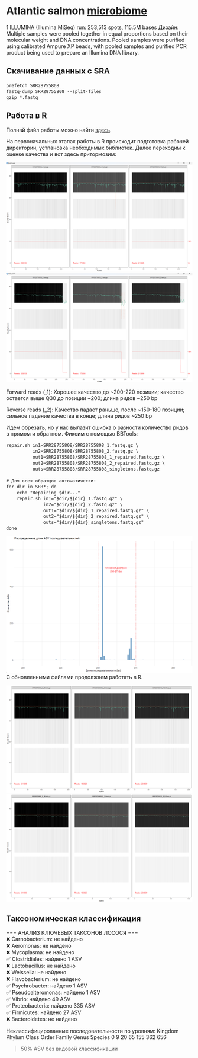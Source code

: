 
# Atlantic salmon [microbiome](<https://www.ncbi.nlm.nih.gov/bioproject/PRJNA1102691/>)
1 ILLUMINA (Illumina MiSeq) run: 253,513 spots, 115.5M bases
Дизайн: Multiple samples were pooled together in equal proportions based on their molecular weight and DNA concentrations. Pooled samples were purified using calibrated Ampure XP beads, with pooled samples and purified PCR product being used to prepare an Illumina DNA library.
## Скачивание данных с SRA

```
prefetch SRR28755808
fastq-dump SRR28755808 --split-files
gzip *.fastq
```
 ## Работа в R
Полнвй файл работы можно найти [здесь](<pipeline.R>).

На первоначальных этапах работы в R происходит подготовка рабочей директории, устпановка необходимых библиотек. Далее переходим к оценке качества и вот здесь притормозим:

 ![alt text](<Screenshot 2025-06-02 224303.png>)
 ![alt text](<Screenshot 2025-06-02 224326.png>)

Forward reads (_1): Хорошее качество до ~200-220 позиции; качество остается выше Q30 до позиции ~200; длина ридов ~250 bp

Reverse reads (_2): Качество падает раньше, после ~150-180 позиции; сильное падение качества в конце; длина ридов ~250 bp

Идем обрезать, но у нас вылазит ошибка о разности количество ридов в прямом и обратном. Фиксим с помощью BBTools:

```
repair.sh in1=SRR28755808/SRR28755808_1.fastq.gz \
          in2=SRR28755808/SRR28755808_2.fastq.gz \
          out1=SRR28755808/SRR28755808_1_repaired.fastq.gz \
          out2=SRR28755808/SRR28755808_2_repaired.fastq.gz \
          outs=SRR28755808/SRR28755808_singletons.fastq.gz

# Для всех образцов автоматически:
for dir in SRR*; do
    echo "Repairing $dir..."
    repair.sh in1="$dir/${dir}_1.fastq.gz" \
              in2="$dir/${dir}_2.fastq.gz" \
              out1="$dir/${dir}_1_repaired.fastq.gz" \
              out2="$dir/${dir}_2_repaired.fastq.gz" \
              outs="$dir/${dir}_singletons.fastq.gz"
done

```
![alt text](<Screenshot 2025-06-03 212951.png>)
С обновленными файлами продолжаем работать в R.


![alt text](<Screenshot 2025-06-03 180329.png>)
![alt text](<Screenshot 2025-06-03 180348.png>)

## Таксономическая классификация

=== АНАЛИЗ КЛЮЧЕВЫХ ТАКСОНОВ ЛОСОСЯ ===    
❌ Carnobacterium: не найдено   
❌ Aeromonas: не найдено   
❌ Mycoplasma: не найдено   
✅ Clostridiales: найдено 1 ASV   
❌ Lactobacillus: не найдено   
❌ Weissella: не найдено   
❌ Flavobacterium: не найдено   
✅ Psychrobacter: найдено 1 ASV   
✅ Pseudoalteromonas: найдено 1 ASV   
✅ Vibrio: найдено 49 ASV   
✅ Proteobacteria: найдено 335 ASV  
✅ Firmicutes: найдено 27 ASV   
❌ Bacteroidetes: не найдено   

Неклассифицированные последовательности по уровням:
Kingdom  Phylum   Class   Order  Family   Genus Species 
      0       9      20      65     155     362     656


>50% ASV без видовой классификации
